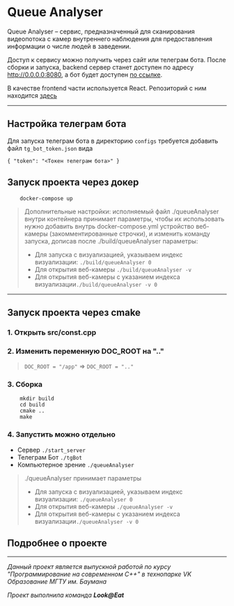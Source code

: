 # Queue Analyser 
Queue Analyser – сервис, предназначенный для сканирования видеопотока с камер внутреннего наблюдения для предоставления
информации о числе людей в заведении.

Доступ к сервису можно получить через сайт или телеграм бота. После сборки и запуска, backend сервер станет доступен по адресу
http://0.0.0.0:8080, а бот будет доступен [по ссылке](https://t.me/queue_analyser_bot).

В качестве frontend части используется React. Репозиторий с ним находится [здесь](https://github.com/TimofeyTst/queue_analyser_front) 

----------------------------------------------------------------
## Настройка телеграм бота
Для запуска телеграм бота в директорию `configs` требуeтся добавить файл `tg_bot_token.json` вида
```
{ "token": "<Токен телеграм бота>" }
```
## Запуск проекта через докер
```
    docker-compose up
```
> Дополнительные настройки: исполняемый файл ./queueAnalyser внутри контейнера принимает параметры, чтобы их использовать нужно добавить внутрь docker-compose.yml устройство веб-камеры (закомментированные строчки), и изменить команду запуска, дописав после ./build/queueAnalyser параметры:
> - Для запуска с визуализацией, указываем индекс визуализации: ```./build/queueAnalyser 0```
> - Для открытия веб-камеры ```./build/queueAnalyser -v```
> - Для открытия веб-камеры с указанием индекса визуализации```./build/queueAnalyser -v 0```
----------------------------------------------------------------
## Запуск проекта через cmake
### 1. Открыть src/const.cpp
### 2. Изменить переменную DOC_ROOT на ".."
> ```DOC_ROOT = "/app"``` => ```DOC_ROOT = ".."```
### 3. Сборка
```
    mkdir build
    cd build
    cmake ..
    make
```
### 4. Запустить можно отдельно
- Cервер ```./start_server```
- Телеграм Бот ```./tgBot```
- Компьютерное зрение ```./queueAnalyser``` 
> ./queueAnalyser принимает параметры
> - Для запуска с визуализацией, указываем индекс визуализации: ```./queueAnalyser 0```
> - Для открытия веб-камеры ```./queueAnalyser -v```
> - Для открытия веб-камеры с указанием индекса визуализации```./queueAnalyser -v 0```


## Подробнее о проекте



---

*Данный проект является выпускной работой по курсу "Программирование на современном C++" в технопарке VK Образование МГТУ им. Баумана*

*Проект выполнила команда **Look@Eat***
